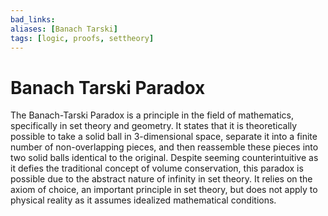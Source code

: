 ```yaml
---
bad_links: 
aliases: [Banach Tarski]
tags: [logic, proofs, settheory]
---
```

# Banach Tarski Paradox

The Banach-Tarski Paradox is a principle in the field of mathematics, specifically in set theory and geometry. It states that it is theoretically possible to take a solid ball in 3-dimensional space, separate it into a finite number of non-overlapping pieces, and then reassemble these pieces into two solid balls identical to the original. Despite seeming counterintuitive as it defies the traditional concept of volume conservation, this paradox is possible due to the abstract nature of infinity in set theory. It relies on the axiom of choice, an important principle in set theory, but does not apply to physical reality as it assumes idealized mathematical conditions.